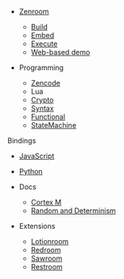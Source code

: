 - [Zenroom](README.md "Zenroom")
  - [Build](build.md "Build Zenroom")
  - [Embed](embed.md "Embed")
  - [Execute](execute.md "Execute")
  - [Web-based demo](https://dev.zenroom.org/demo "Web-based sandbox")
  
- Programming 
  - [Zencode](zencode.md "Zencode")
  - Lua
   - [Crypto](/lua/lua-crypto.md "Crypto in Lua")
   - [Syntax](/lua/lua-syntax "Syntax")
   - [Functional](/lua/lua-functional "Functional")
   - [StateMachine](/lua/lua-statemachine "StateMachine")

Bindings
  - [JavaScript](/programming/javascript.md "Use Zenroom in JavaScript")
  - [Python](/programming/python.md "Use Zenroom in JavaScript")

- Docs
  - [Cortex M](/docs/cortex.md "Cortex M")
  - [Random and Determinism](/docs/random.md "Random")


- Extensions
  - [Lotionroom](https://github.com/dyne/lotionroom/blob/master/README.md "Zenroom on LotionJS")
  - [Redroom](https://github.com/DECODEproject/Zenroom/wiki/Redis "Redroom")
  - [Sawroom](https://github.com/DECODEproject/Sawroom "Sawroom")
  - [Restroom](https://github.com/DECODEproject/restroom "Restroom")



